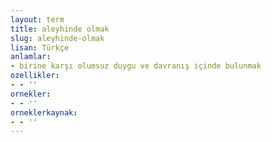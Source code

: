 ```yaml
---
layout: term
title: aleyhinde olmak
slug: aleyhinde-olmak
lisan: Türkçe
anlamlar:
- birine karşı olumsuz duygu ve davranış içinde bulunmak
ozellikler:
- - ''
ornekler:
- - ''
orneklerkaynak:
- - ''
---
```

